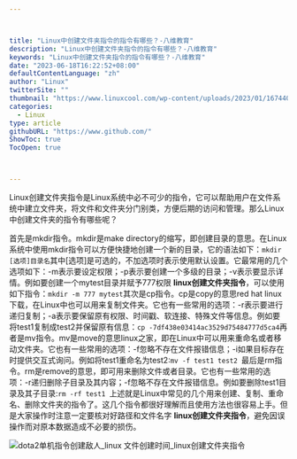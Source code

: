 ```yaml
---



title: "Linux中创建文件夹指令的指令有哪些？-八维教育"
description: "Linux中创建文件夹指令的指令有哪些？-八维教育"
keywords: "Linux中创建文件夹指令的指令有哪些？-八维教育"
date: "2023-06-18T16:22:52+08:00"
defaultContentLanguage: "zh"
author: "Linux"
twitterSite: ""
thumbnail: "https://www.linuxcool.com/wp-content/uploads/2023/01/1674403287539_0.png"
categories:
  - Linux
type: article
githubURL: "https://www.github.com/"
ShowToc: true
TocOpen: true



---
```


Linux创建文件夹指令是Linux系统中必不可少的指令，它可以帮助用户在文件系统中建立文件夹，将文件和文件夹分门别类，方便后期的访问和管理。那么Linux中创建文件夹的指令有哪些呢？

首先是mkdir指令。mkdir是make directory的缩写，即创建目录的意思。在Linux系统中使用mkdir指令可以方便快捷地创建一个新的目录，它的语法如下：`mkdir [选项]目录名`其中[选项]是可选的，不加选项时表示使用默认设置。它最常用的几个选项如下：-m表示要设定权限；-p表示要创建一个多级的目录；-v表示要显示详情。例如要创建一个mytest目录并赋予777权限 **linux创建文件夹指令**，可以使用如下指令：`mkdir -m 777 mytest`其次是cp指令。cp是copy的意思red hat linux 下载，在Linux中也可以用来复制文件夹。它也有一些常用的选项：-r表示要进行递归复制；-a表示要保留原有权限、时间戳、软连接、特殊文件等信息。例如要将test1复制成test2并保留原有信息：`cp -7df438e03414ac3529d75484777d5ca4`再者是mv指令。mv是move的意思linux之家，即在Linux中可以用来重命名或者移动文件夹。它也有一些常用的选项：-f忽略不存在文件报错信息；-i如果目标存在时提供交互式询问。例如将test1重命名为test2:`mv -f test1 test2 `最后是rm指令。rm是remove的意思，即可用来删除文件或者目录。它也有一些常用的选项：-r递归删除子目录及其内容；-f忽略不存在文件报错信息。例如要删除test1目录及其子目录:`rm -rf test1 `上述就是Linux中常见的几个用来创建、复制、重命名、删除文件夹的指令了。这几个指令都很好理解而且使用方法也很容易上手。但是大家操作时注意一定要核对好路径和文件名字 **linux创建文件夹指令**，避免因误操作而对原本数据造成不必要的损伤。

![dota2单机指令创建敌人_linux 文件创建时间_linux创建文件夹指令](https://www.linuxcool.com/wp-content/uploads/2023/01/1674403287539_0.png)